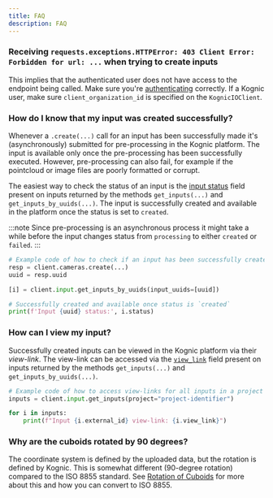 ```yaml
---
title: FAQ
description: FAQ
---
```



### Receiving `requests.exceptions.HTTPError: 403 Client Error: Forbidden for url: ...` when trying to create inputs

This implies that the authenticated user does not have access to the endpoint being called. Make sure you're [authenticating](../kognic-auth) correctly. If a Kognic user, make sure `client_organization_id` is specified on the `KognicIOClient`.


### How do I know that my input was created successfully?

Whenever a `.create(...)` call for an input has been successfully made it's (asynchronously) submitted for pre-processing in the Kognic platform. The input is available only once the pre-processing has been successfully executed. However, pre-processing can also fail, for example if the pointcloud or image files are poorly formatted or corrupt. 

The easiest way to check the status of an input is the [input status](./working_with_scenes_and_inputs#input-status) field present on inputs returned by the methods `get_inputs(...)` and `get_inputs_by_uuids(...)`. The input is successfully created and available in the platform once the status is set to `created`. 

:::note
Since pre-processing is an asynchronous process it might take a while before the input changes status from `processing` to either `created` or `failed`. 
:::

```python
# Example code of how to check if an input has been successfully created
resp = client.cameras.create(...)
uuid = resp.uuid

[i] = client.input.get_inputs_by_uuids(input_uuids=[uuid])

# Successfully created and available once status is `created`
print(f'Input {uuid} status:', i.status)
```

### How can I view my input?

Successfully created inputs can be viewed in the Kognic platform via their *view-link*. The view-link can be accessed via the [`view_link`](./working_with_scenes_and_inputs#response) field present on inputs returned by the methods `get_inputs(...)` and `get_inputs_by_uuids(...)`.


```python
# Example code of how to access view-links for all inputs in a project
inputs = client.input.get_inputs(project="project-identifier")

for i in inputs:
    print(f"Input {i.external_id} view-link: {i.view_link}")
```


### Why are the cuboids rotated by 90 degrees?

The coordinate system is defined by the uploaded data, but the rotation is defined by Kognic. This is somewhat
different (90-degree rotation) compared to the ISO 8855 standard. 
See [Rotation of Cuboids](../openlabel/openlabel-format.md#rotation-of-cuboids) for more about this and how you can 
convert to ISO 8855.